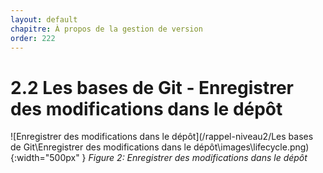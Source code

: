 ```yaml
---
layout: default
chapitre: À propos de la gestion de version
order: 222
---
```



# 2.2 Les bases de Git - Enregistrer des modifications dans le dépôt


![Enregistrer des modifications dans le dépôt](/rappel-niveau2/Les bases de Git\Enregistrer des modifications dans le dépôt\images\lifecycle.png){:width="500px" }
*Figure 2: Enregistrer des modifications dans le dépôt*
<!-- nex slide -->
